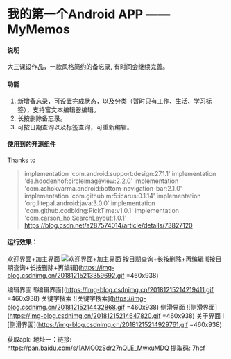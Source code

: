 # 我的第一个Android APP —— MyMemos
 #### 说明
 大三课设作品，一款风格简约的备忘录, 有时间会继续完善。
 #### 功能
 

 1. 新增备忘录，可设置完成状态，以及分类（暂时只有工作、生活、学习标签），支持富文本编辑器编辑。
 2. 长按删除备忘录。
 3. 可按日期查询以及标签查询，可重新编辑。
 #### 使用到的开源组件
 Thanks to
 

> implementation 'com.android.support:design:27.1.1'
    implementation 'de.hdodenhof:circleimageview:2.2.0'
    implementation 'com.ashokvarma.android:bottom-navigation-bar:2.1.0'
    implementation 'com.github.mr5:icarus:0.1.14'
    implementation 'org.litepal.android:java:3.0.0'
    implementation 'com.github.codbking:PickTime:v1.0.1'
    implementation 'com.carson_ho:SearchLayout:1.0.1'
    https://blog.csdn.net/a287574014/article/details/73827120

#### 运行效果：
欢迎界面+加主界面
![欢迎界面+加主界面](https://raw.githubusercontent.com/Cqh-i/MyMemos/master/%E8%BF%90%E8%A1%8C%E6%95%88%E6%9E%9C%E5%9B%BE/%E6%AC%A2%E8%BF%8E%E7%95%8C%E9%9D%A2%2B%E5%8A%A0%E4%B8%BB%E7%95%8C%E9%9D%A2.gif=460x938)
按日期查询+长按删除+再编辑
![按日期查询+长按删除+再编辑](https://img-blog.csdnimg.cn/20181215213359692.gif =460x938)

编辑界面
![编辑界面](https://img-blog.csdnimg.cn/20181215214219411.gif =460x938)
关键字搜索
![关键字搜索](https://img-blog.csdnimg.cn/20181215214432868.gif =460x938)
侧滑界面
![侧滑界面](https://img-blog.csdnimg.cn/20181215214647820.gif =460x938)
关于界面
![侧滑界面](https://img-blog.csdnimg.cn/20181215214929761.gif =460x938)

获取apk:
地址一：链接: https://pan.baidu.com/s/1AMO0zSdr27nQLE_MwxuMDQ 提取码: 7hcf 
